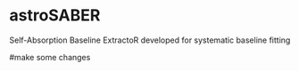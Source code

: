 # astroSABER
Self-Absorption Baseline ExtractoR developed for systematic baseline fitting

#make some changes
